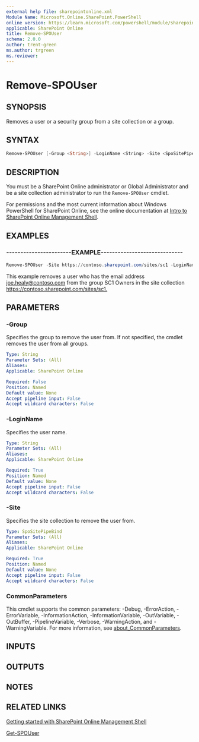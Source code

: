 ```yaml
---
external help file: sharepointonline.xml
Module Name: Microsoft.Online.SharePoint.PowerShell
online version: https://learn.microsoft.com/powershell/module/sharepoint-online/remove-spouser
applicable: SharePoint Online
title: Remove-SPOUser
schema: 2.0.0
author: trent-green
ms.author: trgreen
ms.reviewer:
---
```


# Remove-SPOUser

## SYNOPSIS

Removes a user or a security group from a site collection or a group.

## SYNTAX

```powershell
Remove-SPOUser [-Group <String>] -LoginName <String> -Site <SpoSitePipeBind> [<CommonParameters>]
```

## DESCRIPTION

You must be a SharePoint Online administrator or Global Administrator and be a site collection administrator to run the `Remove-SPOUser` cmdlet.

For permissions and the most current information about Windows PowerShell for SharePoint Online, see the online documentation at [Intro to SharePoint Online Management Shell](https://learn.microsoft.com/powershell/sharepoint/sharepoint-online/introduction-sharepoint-online-management-shell?view=sharepoint-ps).

## EXAMPLES

### -----------------------EXAMPLE-----------------------------

```powershell
Remove-SPOUser -Site https://contoso.sharepoint.com/sites/sc1 -LoginName joe.healy@contoso.com -Group "SC1 Owners"
```

This example removes a user who has the email address joe.healy@contoso.com from the group SC1 Owners in the site collection <https://contoso.sharepoint.com/sites/sc1.>

## PARAMETERS

### -Group

Specifies the group to remove the user from. If not specified, the cmdlet removes the user from all groups.

```yaml
Type: String
Parameter Sets: (All)
Aliases:
Applicable: SharePoint Online

Required: False
Position: Named
Default value: None
Accept pipeline input: False
Accept wildcard characters: False
```

### -LoginName

Specifies the user name.

```yaml
Type: String
Parameter Sets: (All)
Aliases:
Applicable: SharePoint Online

Required: True
Position: Named
Default value: None
Accept pipeline input: False
Accept wildcard characters: False
```

### -Site

Specifies the site collection to remove the user from.

```yaml
Type: SpoSitePipeBind
Parameter Sets: (All)
Aliases:
Applicable: SharePoint Online

Required: True
Position: Named
Default value: None
Accept pipeline input: False
Accept wildcard characters: False
```

### CommonParameters

This cmdlet supports the common parameters: -Debug, -ErrorAction, -ErrorVariable, -InformationAction, -InformationVariable, -OutVariable, -OutBuffer, -PipelineVariable, -Verbose, -WarningAction, and -WarningVariable. For more information, see [about_CommonParameters](https://go.microsoft.com/fwlink/?LinkID=113216).

## INPUTS

## OUTPUTS

## NOTES

## RELATED LINKS

[Getting started with SharePoint Online Management Shell](https://learn.microsoft.com/powershell/sharepoint/sharepoint-online/connect-sharepoint-online?view=sharepoint-ps)

[Get-SPOUser](Get-SPOUser.md)
